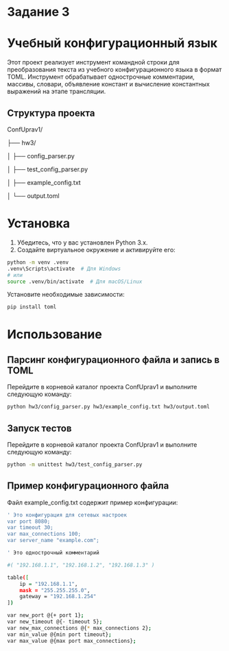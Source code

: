# Задание 3
# Учебный конфигурационный язык

Этот проект реализует инструмент командной строки для преобразования текста из учебного конфигурационного языка в формат TOML. Инструмент обрабатывает однострочные комментарии, массивы, словари, объявление констант и вычисление константных выражений на этапе трансляции.

## Структура проекта
ConfUprav1/

├── hw3/

│   ├── config_parser.py

│   ├── test_config_parser.py

│   ├── example_config.txt

│   └── output.toml


# Установка

1. Убедитесь, что у вас установлен Python 3.x.
2. Создайте виртуальное окружение и активируйте его:

```sh
python -m venv .venv
.venv\Scripts\activate  # Для Windows
# или
source .venv/bin/activate  # Для macOS/Linux
```
Установите необходимые зависимости:
```sh
pip install toml
```

# Использование
## Парсинг конфигурационного файла и запись в TOML
Перейдите в корневой каталог проекта ConfUprav1 и выполните следующую команду:
```sh
python hw3/config_parser.py hw3/example_config.txt hw3/output.toml
```

## Запуск тестов
Перейдите в корневой каталог проекта ConfUprav1 и выполните следующую команду:

```sh
python -m unittest hw3/test_config_parser.py
```

## Пример конфигурационного файла
Файл example_config.txt содержит пример конфигурации:
```sh
' Это конфигурация для сетевых настроек
var port 8080;
var timeout 30;
var max_connections 100;
var server_name "example.com";

' Это однострочный комментарий

#( "192.168.1.1", "192.168.1.2", "192.168.1.3" )

table([
    ip = "192.168.1.1",
    mask = "255.255.255.0",
    gateway = "192.168.1.254"
])

var new_port @{+ port 1};
var new_timeout @{- timeout 5};
var new_max_connections @{* max_connections 2};
var min_value @{min port timeout};
var max_value @{max port max_connections};
```
